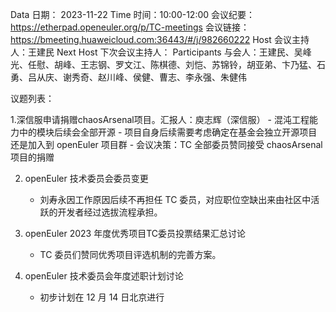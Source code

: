 Data 日期： 2023-11-22
Time 时间：10:00-12:00
会议纪要：https://etherpad.openeuler.org/p/TC-meetings
会议链接：https://bmeeting.huaweicloud.com:36443/#/j/982660222
Host 会议主持人：王建民
Next Host 下次会议主持人：
Participants 与会人：王建民、吴峰光、任慰、胡峰、王志钢、罗文江、陈棋德、刘恺、苏锦铃，胡亚弟、卞乃猛、石勇、吕从庆、谢秀奇、赵川峰、侯健、曹志、李永强、朱健伟

议题列表：

1.深信服申请捐赠chaosArsenal项目。汇报人：庾志辉（深信服）
    - 混沌工程能力中的模块后续会全部开源
    - 项目自身后续需要考虑确定在基金会独立开源项目还是加入到 openEuler 项目群
    - 会议决策：TC 全部委员赞同接受 chaosArsenal 项目的捐赠

2. openEuler 技术委员会委员变更
    - 刘寿永因工作原因后续不再担任 TC 委员，对应职位空缺出来由社区中活跃的开发者经过选拔流程承担。

3. openEuler 2023 年度优秀项目TC委员投票结果汇总讨论
    - TC 委员们赞同优秀项目评选机制的完善方案。

4. openEuler 技术委员会年度述职计划讨论
    - 初步计划在 12 月 14 日北京进行
